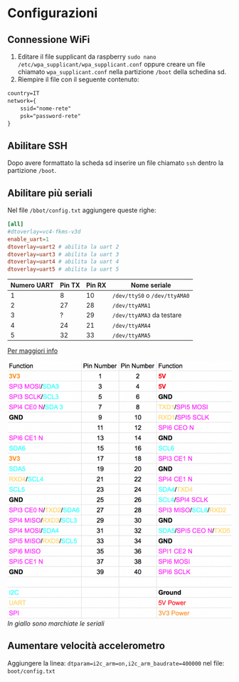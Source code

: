 # Configurazioni

## Connessione WiFi

1. Editare il file supplicant da raspberry `sudo nano /etc/wpa_supplicant/wpa_supplicant.conf` oppure creare un file chiamato `wpa_supplicant.conf` nella partizione `/boot` della schedina sd.
2. Riempire il file con il seguente contenuto:

```txt
country=IT
network={
    ssid="nome-rete"
    psk="password-rete"
}
```

## Abilitare SSH

Dopo avere formattato la scheda sd inserire un file chiamato `ssh` dentro la partizione `/boot`.

## Abilitare più seriali

Nel file `/bbot/config.txt` aggiungere queste righe:

```conf
[all]
#dtoverlay=vc4-fkms-v3d
enable_uart=1
dtoverlay=uart2 # abilita la uart 2
dtoverlay=uart3 # abilita la uart 3
dtoverlay=uart4 # abilita la uart 4
dtoverlay=uart5 # abilita la uart 5
```

| Numero UART | Pin TX | Pin RX | Nome seriale |
| --- | --- | --- | --- |
| 1 | 8 | 10 | `/dev/ttyS0` o `/dev/ttyAMA0` |
| 2 | 27 | 28 | `/dev/ttyAMA1` |
| 3 | ? | 29 | `/dev/ttyAMA3` da testare |
| 4 | 24 | 21 | `/dev/ttyAMA4` |
| 5 | 32 | 33 | `/dev/ttyAMA5` |

[Per maggiori info](https://www.raspberrypi.org/forums/viewtopic.php?f=44&t=246728&hilit=serial#p1506953)

![Pinout](./static/img/pinout.png)
*In giallo sono marchiate le seriali*

## Aumentare velocità accelerometro

Aggiungere la linea:
   `dtparam=i2c_arm=on,i2c_arm_baudrate=400000`
nel file:
   `boot/config.txt`
